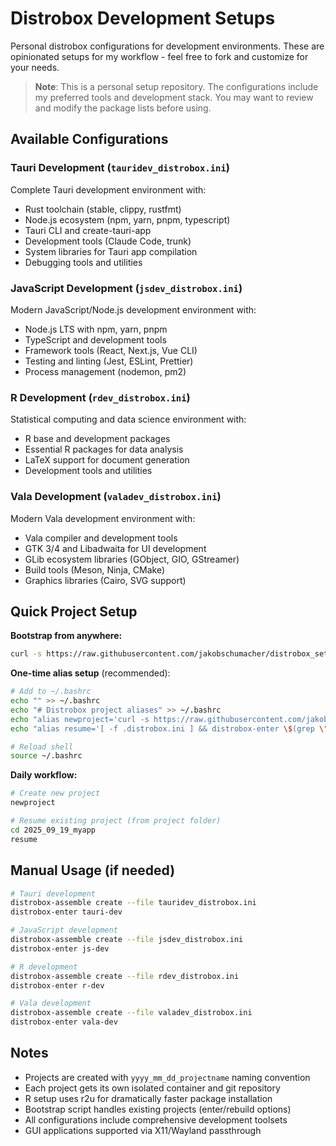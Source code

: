 # Distrobox Development Setups

Personal distrobox configurations for development environments. These are opinionated setups for my workflow - feel free to fork and customize for your needs.

> **Note**: This is a personal setup repository. The configurations include my preferred tools and development stack. You may want to review and modify the package lists before using.

## Available Configurations

### Tauri Development (`tauridev_distrobox.ini`)
Complete Tauri development environment with:
- Rust toolchain (stable, clippy, rustfmt)
- Node.js ecosystem (npm, yarn, pnpm, typescript)
- Tauri CLI and create-tauri-app
- Development tools (Claude Code, trunk)
- System libraries for Tauri app compilation
- Debugging tools and utilities

### JavaScript Development (`jsdev_distrobox.ini`)
Modern JavaScript/Node.js development environment with:
- Node.js LTS with npm, yarn, pnpm
- TypeScript and development tools
- Framework tools (React, Next.js, Vue CLI)
- Testing and linting (Jest, ESLint, Prettier)
- Process management (nodemon, pm2)

### R Development (`rdev_distrobox.ini`)
Statistical computing and data science environment with:
- R base and development packages
- Essential R packages for data analysis
- LaTeX support for document generation
- Development tools and utilities

### Vala Development (`valadev_distrobox.ini`)
Modern Vala development environment with:
- Vala compiler and development tools
- GTK 3/4 and Libadwaita for UI development
- GLib ecosystem libraries (GObject, GIO, GStreamer)
- Build tools (Meson, Ninja, CMake)
- Graphics libraries (Cairo, SVG support)

## Quick Project Setup

**Bootstrap from anywhere:**
```bash
curl -s https://raw.githubusercontent.com/jakobschumacher/distrobox_setup/main/bootstrap -o /tmp/bootstrap && bash /tmp/bootstrap
```

**One-time alias setup** (recommended):
```bash
# Add to ~/.bashrc
echo "" >> ~/.bashrc
echo "# Distrobox project aliases" >> ~/.bashrc
echo "alias newproject='curl -s https://raw.githubusercontent.com/jakobschumacher/distrobox_setup/main/bootstrap -o /tmp/bootstrap && bash /tmp/bootstrap'" >> ~/.bashrc
echo "alias resume='[ -f .distrobox.ini ] && distrobox-enter \$(grep \"^\\[\" .distrobox.ini | tr -d \"[]\") || echo \"No distrobox project found\"'" >> ~/.bashrc

# Reload shell
source ~/.bashrc
```

**Daily workflow:**
```bash
# Create new project
newproject

# Resume existing project (from project folder)
cd 2025_09_19_myapp
resume
```

## Manual Usage (if needed)

```bash
# Tauri development
distrobox-assemble create --file tauridev_distrobox.ini
distrobox-enter tauri-dev

# JavaScript development  
distrobox-assemble create --file jsdev_distrobox.ini
distrobox-enter js-dev

# R development
distrobox-assemble create --file rdev_distrobox.ini
distrobox-enter r-dev

# Vala development
distrobox-assemble create --file valadev_distrobox.ini
distrobox-enter vala-dev
```

## Notes
- Projects are created with `yyyy_mm_dd_projectname` naming convention
- Each project gets its own isolated container and git repository  
- R setup uses r2u for dramatically faster package installation
- Bootstrap script handles existing projects (enter/rebuild options)
- All configurations include comprehensive development toolsets
- GUI applications supported via X11/Wayland passthrough

